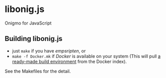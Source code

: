 # libonig.js

Onigmo for JavaScript


## Building libonig.js
- just `make` if you have *empsripten*, or
- `make -f Docker.mk` if *Docker* is available on your system (This will pull [a ready-made build environment](https://index.docker.io/u/hanazuki/ubuntu-emscripten/) from the Docker index).

See the Makefiles for the detail.
